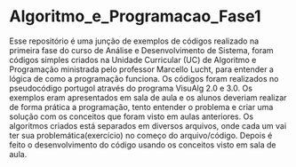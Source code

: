 # Algoritmo_e_Programacao_Fase1
Esse repositório é uma junção de exemplos de códigos realizado na primeira fase do curso de Análise e Desenvolvimento de Sistema, foram códigos simples criados na Unidade Curricular (UC) de Algoritmo e Programação ministrada pelo professor Marcello Lucht, para entender a lógica de como a programação funciona.
Os códigos foram realizados no pseudocódigo portugol através do programa VisuAlg 2.0 e 3.0.
Os exemplos eram apresentados em sala de aula e os alunos deveriam realizar de forma prática a programação, tento entender o problema e criar uma solução com os conceitos que foram visto em aulas anteriores.
Os algoritmos criados está separados em diversos arquivos, onde cada um vai ter sua problemática(exercício) no começo do arquivo/código.
Depois é feito o desenvolvimento do código usando os conceitos visto em sala de aula.
